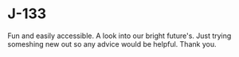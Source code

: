 # J-133
Fun and easily accessible. A look into our bright future's.
Just trying someshing new out so any advice would be helpful.
Thank you.
